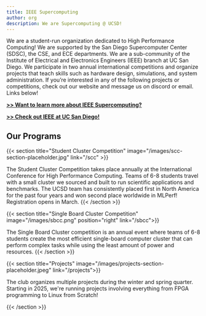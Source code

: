 ```yaml
---
title: IEEE Supercomputing
author: org
description: We are Supercomputing @ UCSD!
---
```


We are a student-run organization dedicated to High Performance Computing! We are supported by the San Diego Supercomputer Center (SDSC), the CSE, and ECE departments. We are a sub-community of the Institute of Electrical and Electronics Engineers (IEEE) branch at UC San Diego. We participate in two annual international competitions and organize projects that teach skills such as hardware design, simulations, and system administration. If you’re interested in any of the following projects or competitions, check out our website and message us on discord or email. Links below!


**[>> Want to learn more about IEEE Supercomputing?](/about)**

**[>> Check out IEEE at UC San Diego!](https://ieeeucsd.org/)**

## Our Programs

{{< section title="Student Cluster Competition" image="/images/scc-section-placeholder.jpg" link="/scc" >}}

The Student Cluster Competition takes place annually at the International Conference for High Performance Computing. Teams of 6-8 students travel with a small cluster we sourced and built to run scientific applications and benchmarks. The UCSD team has consistently placed first in North America for the past four years and won second place worldwide in MLPerf! Registration opens in March.
{{< /section >}}

{{< section title="Single Board Cluster Competition" image="/images/sbcc.png" position="right" link="/sbcc">}}

The Single Board Cluster competition is an annual event where teams of 6-8 students create the most efficient single-board computer cluster that can perform complex tasks while using the least amount of power and resources.
{{< /section >}}

{{< section title="Projects" image="/images/projects-section-placeholder.jpeg" link="/projects">}}

The club organizes multiple projects during the winter and spring quarter. Starting in 2025, we're running projects
involving everything from FPGA programming to Linux from Scratch!

{{< /section >}}